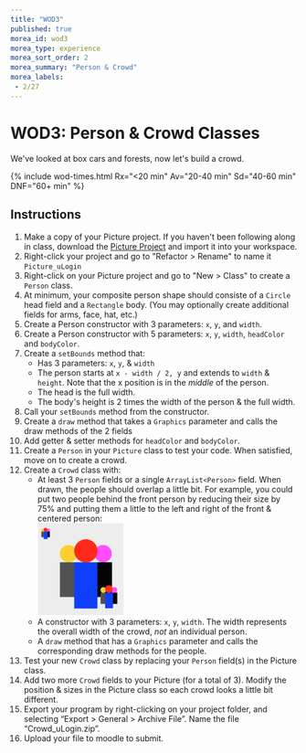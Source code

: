 ```yaml
---
title: "WOD3"
published: true
morea_id: wod3
morea_type: experience
morea_sort_order: 2
morea_summary: "Person & Crowd"
morea_labels:
 - 2/27
---
```


# WOD3: Person & Crowd Classes

We've looked at box cars and forests, now let's build a crowd.


{% include wod-times.html Rx="<20 min" Av="20-40 min" Sd="40-60 min" DNF="60+ min" %}

<!-- started @ 10 am 10:57 - -->

## Instructions

1. Make a copy of your Picture project. If you haven't been following along in class, download the [Picture Project](Picture_starter.zip) and import it into your workspace.
2. Right-click your project and go to "Refactor > Rename" to name it `Picture_uLogin`
2. Right-click on your Picture project and go to "New > Class" to create a `Person` class.
3. At minimum, your composite person shape should consiste of a `Circle` head field and a `Rectangle` body. (You may optionally create additional fields for arms, face, hat, etc.)
4. Create a Person constructor with 3 parameters: `x`, `y`, and `width`.
5. Create a Person constructor with 5 parameters: `x`, `y`, `width`, `headColor` and `bodyColor`.
1. Create a `setBounds` method that:
      * Has 3 parameters: `x`, `y`, & `width`
      * The person starts at `x - width / 2, y` and extends to `width` & `height`. Note that the x position is in the *middle* of the person.
      * The head is the full width.
      * The body's height is 2 times the width of the person & the full width.
1. Call your `setBounds` method from the constructor.
2. Create a `draw` method that takes a `Graphics` parameter and calls the draw methods of the 2 fields
2. Add getter & setter methods for `headColor` and `bodyColor`.
1. Create a `Person` in your `Picture` class to test your code. When satisfied, move on to create a crowd.
1. Create a `Crowd` class with:
    * At least 3 `Person` fields or a single `ArrayList<Person>` field. When drawn, the people should overlap a little bit. For example, you could put two people behind the front person by reducing their size by 75% and putting them a little to the left and right of the front & centered person: <BR>
    <a href="person.png"><img src="person.png" width="150"/></a> 
    * A constructor with 3 parameters: `x`, `y`, `width`. The width represents the overall width of the crowd, *not* an individual person.
    * A `draw` method that has a `Graphics` parameter and calls the corresponding draw methods for the people.
1. Test your new `Crowd` class by replacing your `Person` field(s) in the Picture class. 
1. Add two more `Crowd` fields to your Picture (for a total of 3). Modify the position & sizes in the Picture class so each crowd looks a little bit different.
3. Export your program by right-clicking on your project folder, and selecting “Export > General > Archive File”. Name the file “Crowd_uLogin.zip”.
4. Upload your file to moodle to submit.

